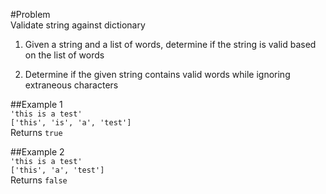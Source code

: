 #Problem  
Validate string against dictionary  

1) Given a string and a list of words, determine if the string is valid based on the list of words  

2) Determine if the given string contains valid words while ignoring extraneous characters  

##Example 1  
`'this is a test'`  
`['this', 'is', 'a', 'test']`  
Returns `true`

##Example 2  
`'this is a test'`  
`['this', 'a', 'test']`  
Returns `false`
